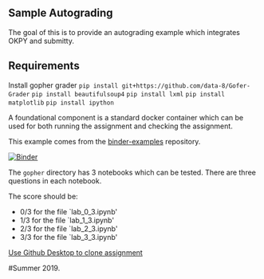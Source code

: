 ## Sample Autograding

The goal of this is to provide an autograding example which integrates OKPY and submitty.

## Requirements 
Install gopher grader
`pip install git+https://github.com/data-8/Gofer-Grader`
`pip install beautifulsoup4`
`pip install lxml`
`pip install matplotlib`
`pip install ipython`

A foundational component is a standard docker container which can be used for both running the assignment and checking the assignment.

This example comes from the [binder-examples](https://github.com/binder-examples/jupyter-stacks) repository.

[![Binder](https://mybinder.org/badge.svg)](https://mybinder.org/v2/gh/RPI-DATA/submitty/master)

The `gopher` directory has 3 notebooks which can be tested.  There are three questions in each notebook.

The score should be:
- 0/3 for the file `lab_0_3.ipynb'
- 1/3 for the file `lab_1_3.ipynb'
- 2/3 for the file `lab_2_3.ipynb'
- 3/3 for the file `lab_3_3.ipynb'

[Use Github Desktop to clone assignment](https://classroom.github.com/a/6Pv7w5UE)

#Summer 2019. 

